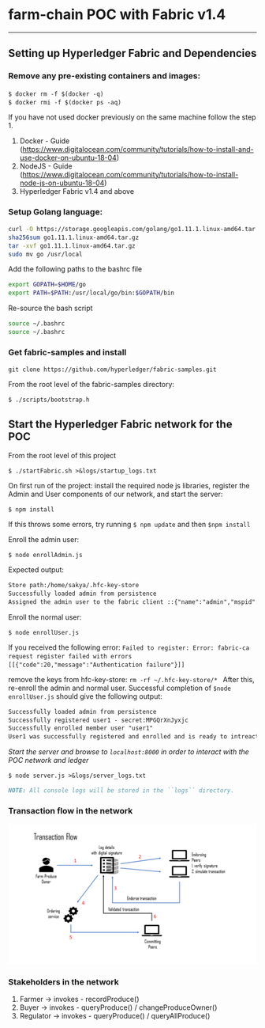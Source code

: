 # farm-chain POC with Fabric v1.4
---

## Setting up Hyperledger Fabric and Dependencies

### Remove any pre-existing containers and images:

``$ docker rm -f $(docker -q)`` \
``$ docker rmi -f $(docker ps -aq)``

If you have not used docker previously on the same machine follow the step 1.

1. Docker - Guide (https://www.digitalocean.com/community/tutorials/how-to-install-and-use-docker-on-ubuntu-18-04)
2. NodeJS - Guide (https://www.digitalocean.com/community/tutorials/how-to-install-node-js-on-ubuntu-18-04)
3. Hyperledger Fabric v1.4 and above 



### Setup Golang language:
```bash
curl -O https://storage.googleapis.com/golang/go1.11.1.linux-amd64.tar.gz
sha256sum go1.11.1.linux-amd64.tar.gz
tar -xvf go1.11.1.linux-amd64.tar.gz
sudo mv go /usr/local
```
Add the following paths to the bashrc file
```bash
export GOPATH=$HOME/go
export PATH=$PATH:/usr/local/go/bin:$GOPATH/bin
```
Re-source the bash script
```bash
source ~/.bashrc
source ~/.bashrc
```

### Get fabric-samples and install  
```
git clone https://github.com/hyperledger/fabric-samples.git
```
From the root level of the fabric-samples directory: 
```
$ ./scripts/bootstrap.h 
```

## Start the Hyperledger Fabric network for the POC
From the root level of this project

```
$ ./startFabric.sh >&logs/startup_logs.txt
```

On first run of the project: install the required node js libraries, register the Admin and User components of our network, and start the server:

```
$ npm install
```
If this throws some errors, try running ``$ npm update`` and then ``$npm install``

Enroll the admin user:
```
$ node enrollAdmin.js 
```
Expected output:
```markdown
Store path:/home/sakya/.hfc-key-store
Successfully loaded admin from persistence
Assigned the admin user to the fabric client ::{"name":"admin","mspid":"Org1MSP","roles":null,"affiliation":"","enrollmentSecret":"","enrollment":{"signingIdentity":"091d15d647a3053a769faf8f4122e7ac577323b919d00413d6f4e2208337eee9","identity":{"certificate":"-----BEGIN CERTIFICATE-----\nMIICATCCAaigAwIBAgIUTyI7MAMMLUNlJt7m+dPVhKZKvXgwCgYIKoZIzj0EAwIw\nczELMAkGA1UEBhMCVVMxEzARBgNVBAgTCkNhbGlmb3JuaWExFjAUBgNVBAcTDVNh\nbiBGcmFuY2lzY28xGTAXBgNVBAoTEG9yZzEuZXhhbXBsZS5jb20xHDAaBgNVBAMT\nE2NhLm9yZzEuZXhhbXBsZS5jb20wHhcNMTkwNTAzMDUyMTAwWhcNMjAwNTAyMDUy\nNjAwWjAhMQ8wDQYDVQQLEwZjbGllbnQxDjAMBgNVBAMTBWFkbWluMFkwEwYHKoZI\nzj0CAQYIKoZIzj0DAQcDQgAE0i55Xns6VEn2Y+DUNgQR3bfbLz40B99srq5rKF+C\n8QH6A3lDMtN7dFJQvddZprSxNaScaA81sJzXmygJ/9qBzaNsMGowDgYDVR0PAQH/\nBAQDAgeAMAwGA1UdEwEB/wQCMAAwHQYDVR0OBBYEFNyNLIJjiV6+GK97W/DO7a30\nLbUbMCsGA1UdIwQkMCKAIEI5qg3NdtruuLoM2nAYUdFFBNMarRst3dusalc2Xkl8\nMAoGCCqGSM49BAMCA0cAMEQCIGe2ilQJ9PNaPueLFL9Joc9zaV7Eq0krEX1wBR8c\nWCE/AiBdDgWhzztwAtdsV7/y6NXkmvCcJQvgtmz/ga+7gcolIQ==\n-----END CERTIFICATE-----\n"}}}

```
Enroll the normal user:
```
$ node enrollUser.js  
```
If you received the following error: ``Failed to register: Error: fabric-ca request register failed with errors [[{"code":20,"message":"Authentication failure"}]]``

remove the keys from hfc-key-store: ``rm -rf ~/.hfc-key-store/*
``
After this, re-enroll the admin and normal user. Successful completion of ``$node enrollUser.js`` should give the following output:

```markdown
Successfully loaded admin from persistence
Successfully registered user1 - secret:MPGQrXnJyxjc
Successfully enrolled member user "user1" 
User1 was successfully registered and enrolled and is ready to intreact with the fabric network

```


*Start the server and browse to ``localhost:8000`` in order to interact with the POC network and ledger*
```
$ node server.js >&logs/server_logs.txt
```

```markdown
NOTE: All console logs will be stored in the ``logs`` directory. 
```

### Transaction flow in the network
![transaction flow diagram](transaction_flow.PNG)

### Stakeholders in the network
1. Farmer -> invokes - recordProduce()
2. Buyer  -> invokes - queryProduce() / changeProduceOwner()
3. Regulator -> invokes - queryProduce() / queryAllProduce()
